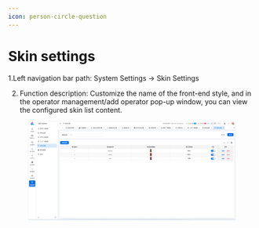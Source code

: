 ```yaml
---
icon: person-circle-question
---
```


# Skin settings

1.Left navigation bar path: System Settings → Skin Settings

2. Function description: Customize the name of the front-end style, and in the operator management/add operator pop-up window, you can view the configured skin list content.

<figure><img src="../.gitbook/assets/image (265).png" alt=""><figcaption></figcaption></figure>
